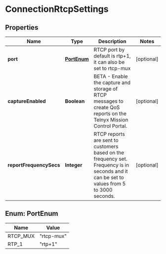 

# ConnectionRtcpSettings


## Properties

Name | Type | Description | Notes
------------ | ------------- | ------------- | -------------
**port** | [**PortEnum**](#PortEnum) | RTCP port by default is rtp+1, it can also be set to rtcp-mux |  [optional]
**captureEnabled** | **Boolean** | BETA - Enable the capture and storage of RTCP messages to create QoS reports on the Telnyx Mission Control Portal. |  [optional]
**reportFrequencySecs** | **Integer** | RTCP reports are sent to customers based on the frequency set. Frequency is in seconds and it can be set to values from 5 to 3000 seconds. |  [optional]



## Enum: PortEnum

Name | Value
---- | -----
RTCP_MUX | &quot;rtcp-mux&quot;
RTP_1 | &quot;rtp+1&quot;



